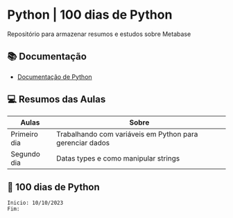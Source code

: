 
# Python | 100 dias de Python

Repositório para armazenar resumos e estudos sobre Metabase 

## 📚 Documentação
- [Documentação de Python](https://docs.python.org/pt-br/3/)



## 💻 Resumos das Aulas

| Aulas  | Sobre |
| ------------- | ------------- |
| Primeiro dia   | Trabalhando com variáveis em Python para gerenciar dados |
|Segundo dia | Datas types e como manipular strings|



## 🎲 100 dias de Python
```
Inicio: 10/10/2023
Fim:

```

